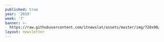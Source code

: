 ```yaml
---
published: true
year: '2019'
week: '7'
banner: >-
  https://raw.githubusercontent.com/itnewslat/assets/master/img/728x90/Banner-Resumen.jpg
layout: newsletter
---
```

